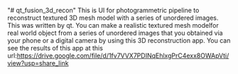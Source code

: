 "# qt_fusion_3d_recon" 
This is UI for photogrammetric pipeline to reconstruct textured 3D mesh model with a series of unordered images.
This was written by qt.
You can make a realistic textured mesh modelfor real world object from a series of unordered images that you obtained via your phone or a digital camera by using this 3D reconstruction app.
You can see the results of this app at this url:https://drive.google.com/file/d/1fv7VVX7PDINqEhlxgPrC4exx8OWApVti/view?usp=share_link
